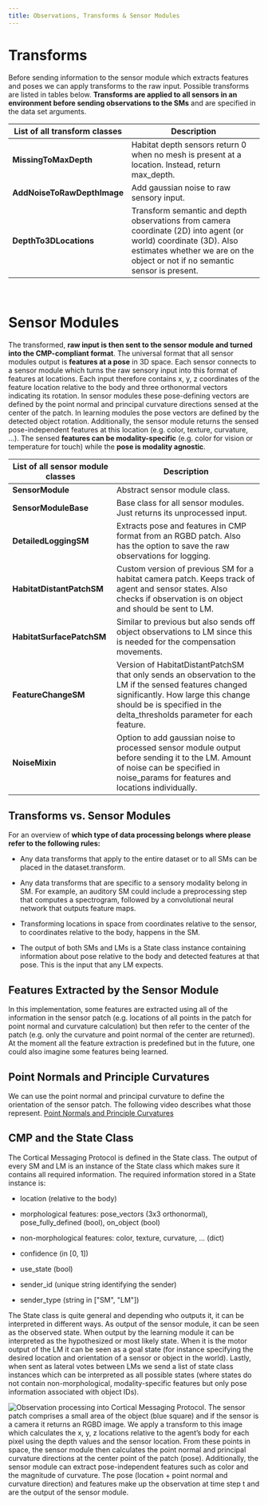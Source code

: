 ```yaml
---
title: Observations, Transforms & Sensor Modules
---
```

# Transforms
Before sending information to the sensor module which extracts features and poses we can apply transforms to the raw input. Possible transforms are listed in tables below.  **Transforms are applied to all sensors in an environment before sending observations to the SMs** and are specified in the data set arguments.

| List of all transform classes  | Description                                                                                                                                                                                       |
| ------------------------------ | ------------------------------------------------------------------------------------------------------------------------------------------------------------------------------------------------- |
| **MissingToMaxDepth**          | Habitat depth sensors return 0 when no mesh is present at a location. Instead, return max_depth.                                                                                                  |
| **AddNoiseToRawDepthImage**    | Add gaussian noise to raw sensory input.                                                                                                                                                          |
| **DepthTo3DLocations**         | Transform semantic and depth observations from camera coordinate (2D) into agent (or world) coordinate (3D). Also estimates whether we are on the object or not if no semantic sensor is present. |

<br />

# Sensor Modules
The transformed, **raw input is then sent to the sensor module and turned into the CMP-compliant format**. The universal format that all sensor modules output is **features at a pose** in 3D space. Each sensor connects to a sensor module which turns the raw sensory input into this format of features at locations. Each input therefore contains x, y, z coordinates of the feature location relative to the body and three orthonormal vectors indicating its rotation. In sensor modules these pose-defining vectors are defined by the point normal and principal curvature directions sensed at the center of the patch. In learning modules the pose vectors are defined by the detected object rotation. Additionally, the sensor module returns the sensed pose-independent features at this location (e.g. color, texture, curvature, ...). The sensed **features can be modality-specific** (e.g. color for vision or temperature for touch) while the **pose is modality agnostic**.

| List of all sensor module classes          | Description                                                                                                                                                                                                              |
| ------------------------------------------ | ------------------------------------------------------------------------------------------------------------------------------------------------------------------------------------------------------------------------ |
| **SensorModule**                           | Abstract sensor module class.                                                                                                                                                                                            |
| **SensorModuleBase**                       | Base class for all sensor modules. Just returns its unprocessed input.                                                                                                                                                   |
| **DetailedLoggingSM**                      | Extracts pose and features in CMP format from an RGBD patch. Also has the option to save the raw observations for logging.                                                                                               |
| **HabitatDistantPatchSM**                  | Custom version of previous SM for a habitat camera patch. Keeps track of agent and sensor states. Also checks if observation is on object and should be sent to LM.                                                      |
| **HabitatSurfacePatchSM**                  | Similar to previous but also sends off object observations to LM since this is needed for the compensation movements.                                                                                                    |
| **FeatureChangeSM**                        | Version of HabitatDistantPatchSM that only sends an observation to the LM if the sensed features changed significantly. How large this change should be is specified in the delta_thresholds parameter for each feature. |
| **NoiseMixin**                             | Option to add gaussian noise to processed sensor module output before sending it to the LM. Amount of noise can be specified in noise_params for features and locations individually.                                    |

## Transforms vs. Sensor Modules
For an overview of **which type of data processing belongs where please refer to the following rules:**

- Any data transforms that apply to the entire dataset or to all SMs can be placed in the dataset.transform.

- Any data transforms that are specific to a sensory modality belong in SM. For example, an auditory SM could include a preprocessing step that computes a spectrogram, followed by a convolutional neural network that outputs feature maps.

- Transforming locations in space from coordinates relative to the sensor, to coordinates relative to the body, happens in the SM.

- The output of both SMs and LMs is a State class instance containing information about pose relative to the body and detected features at that pose. This is the input that any LM expects.

## Features Extracted by the Sensor Module
In this implementation, some features are extracted using all of the information in the sensor patch (e.g. locations of all points in the patch for point normal and curvature calculation) but then refer to the center of the patch (e.g. only the curvature and point normal of the center are returned). At the moment all the feature extraction is predefined but in the future, one could also imagine some features being learned.

## Point Normals and Principle Curvatures
We can use the point normal and principal curvature to define the orientation of the sensor patch. The following video describes what those represent.
[Point Normals and Principle Curvatures](https://res.cloudinary.com/dtnazefys/video/upload/v1731342526/point_normal.mp4)

## CMP and the State Class
The Cortical Messaging Protocol is defined in the State class. The output of every SM and LM is an instance of the State class which makes sure it contains all required information. The required information stored in a State instance is:

- location (relative to the body)

- morphological features: pose_vectors (3x3 orthonormal), pose_fully_defined (bool), on_object (bool)

- non-morphological features: color, texture, curvature, ... (dict)

- confidence (in [0, 1])

- use_state (bool)

- sender_id (unique string identifying the sender)

- sender_type (string in ["SM", "LM"])

The State class is quite general and depending who outputs it, it can be interpreted in different ways. As output of the sensor module, it can be seen as the observed state. When output by the learning module it can be interpreted as the hypothesized or most likely state. When it is the motor output of the LM it can be seen as a goal state (for instance specifying the desired location and orientation of a sensor or object in the world). Lastly, when sent as lateral votes between LMs we send a list of state class instances which can be interpreted as all possible states (where states do not contain non-morphological, modality-specific features but only pose information associated with object IDs).

![Observation processing into Cortical Messaging Protocol. The sensor patch comprises a small area of the object (blue square) and if the sensor is a camera it returns an RGBD image. We apply a transform to this image which calculates the x, y, z locations relative to the agent’s body for each pixel using the depth values and the sensor location. From these points in space, the sensor module then calculates the point normal and principal curvature directions at the center point of the patch (pose). Additionally, the sensor module can extract pose-independent features such as color and the magnitude of curvature. The pose (location + point normal and curvature direction) and features make up the observation at time step t and are the output of the sensor module.](../figures/how-monty-works/observations_w_labels.png)

